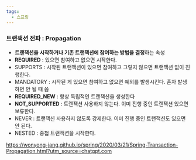 ```yaml
---
tags:
  - 스프링
---
```

### 트랜잭션 전파 : Propagation

- **트랜잭션을 시작하거나 기존 트랜잭션에 참여하는 방법을 결정**하는 속성
- **REQUIRED** : 있으면 참여하고 없으면 시작한다.
- SUPPORTS : 시작된 트랜잭션이 있으면 참여하고 그렇지 않으면 트랜잭션 없이 진행한다.
- MANDATORY : 시작된 게 있으면 참여하고 없으면 예외를 발생시킨다. 혼자 발생하면 안 될 때 씀
- **REQUIRED_NEW** : 항상 독립적인 트랜잭션을 생성한다
- **NOT_SUPPORTED** : 트랜잭션 사용하지 않는다. 이미 진행 중인 트랜잭션 있으면 보류한다.
- NEVER : 트랜잭션 사용하지 않도록 강제한다. 이미 진행 중인 트랜잭션도 있으면 안 된다.
- NESTED : 중첩 트랜잭션을 시작한다.

https://wonyong-jang.github.io/spring/2020/03/21/Spring-Transaction-Propagation.html?utm_source=chatgpt.com
